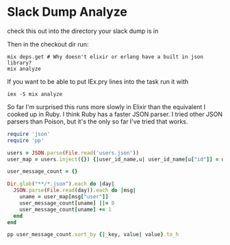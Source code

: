 # Slack Dump Analyze

check this out into the directory your slack dump is in

Then in the checkout dir run:

    mix deps.get # Why doesn't elixir or erlang have a built in json library?
    mix analyze

If you want to be able to put IEx.pry lines into the task run it with

    iex -S mix analyze

So far I'm surprised this runs more slowly in Elixir than the equivalent I
cooked up in Ruby.  I think Ruby has a faster JSON parser.  I tried other JSON
parsers than Poison, but it's the only so far I've tried that works.

```ruby
require 'json'
require 'pp'

users = JSON.parse(File.read('users.json'))
user_map = users.inject({}) {|user_id_name,u| user_id_name[u["id"]] = u["name"]; user_id_name }

user_message_count = {}

Dir.glob("**/*.json").each do |day|
  JSON.parse(File.read(day)).each do |msg|
    uname = user_map[msg["user"]]
    user_message_count[uname] ||= 0
    user_message_count[uname] += 1
  end
end

pp user_message_count.sort_by {|_key, value| value}.to_h
```
